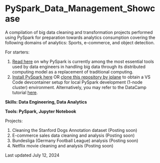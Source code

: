 # PySpark_Data_Management_Showcase
 A compilation of big data cleaning and transformation projects performed using PySpark for preparation towards analytics consumption covering the following domains of analytics: Sports, e-commerce, and object detection.

For starters:

 1. [Read here](https://sparkbyexamples.com/pyspark-tutorial/) on why PySpark is currently among the most essential tools used by data engineers in handling big data through its distributed computing model as a replacement of traditional computing.
 2. [Install PySpark here](https://spark.apache.org/docs/latest/api/python/getting_started/install.html) OR [clone this repository by jplane](https://github.com/jplane/pyspark-devcontainer?tab=readme-ov-file) to obtain a VS Code devcontainer setup for local PySpark development (1-node cluster) environment. Alternatively, you may refer to the DataCamp tutorial [here](https://www.datacamp.com/tutorial/installation-of-pyspark).

**Skills: Data Engineering, Data Analytics**

**Tools: PySpark, Jupyter Notebook**

Projects:

 1. Cleaning the Stanford Dogs Annotation dataset (Posting soon)
 2. E-commerce sales data cleaning and analysis (Posting soon)
 3. Bundesliga (Germany Football League) analysis (Posting soon)
 4. Netflix movie cleaning and analysis (Posting soon)

Last updated July 12, 2024